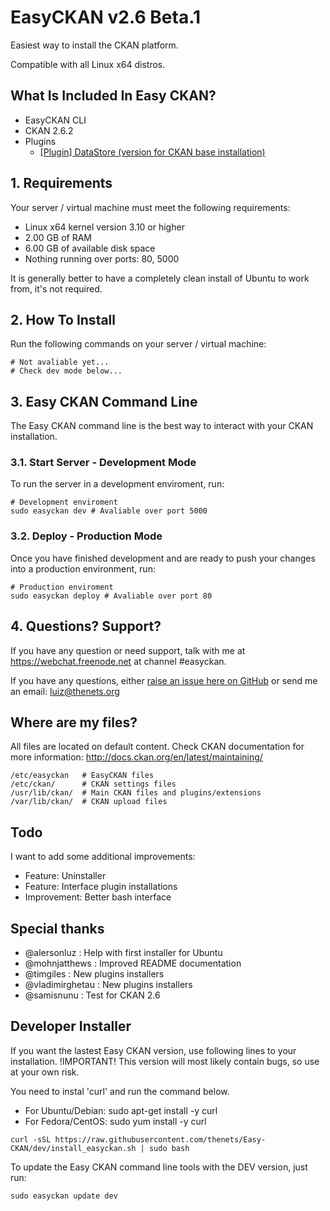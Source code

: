 # EasyCKAN v2.6 Beta.1

Easiest way to install the CKAN platform.

Compatible with all Linux x64 distros.

## What Is Included In Easy CKAN?
- EasyCKAN CLI
- CKAN 2.6.2
- Plugins
  + [[Plugin] DataStore (version for CKAN base installation)](http://docs.ckan.org/en/latest/maintaining/datastore.html)

## 1. Requirements
Your server / virtual machine must meet the following requirements:

- Linux x64 kernel version 3.10 or higher
- 2.00 GB of RAM
- 6.00 GB of available disk space
- Nothing running over ports: 80, 5000

It is generally better to have a completely clean install of Ubuntu to work from, it's not required.


## 2. How To Install
Run the following commands on your server / virtual machine:

```
# Not avaliable yet...
# Check dev mode below...
```

## 3. Easy CKAN Command Line
The Easy CKAN command line is the best way to interact with your CKAN installation.

### 3.1. Start Server - Development Mode
To run the server in a development enviroment, run:

```
# Development enviroment
sudo easyckan dev # Avaliable over port 5000
```

### 3.2. Deploy - Production Mode
Once you have finished development and are ready to push your changes into a production environment, run:

```
# Production enviroment
sudo easyckan deploy # Avaliable over port 80
```

## 4. Questions? Support?
If you have any question or need support, talk with me at https://webchat.freenode.net at channel #easyckan. 

If you have any questions, either [raise an issue here on GitHub](https://github.com/thenets/Easy-CKAN/issues) or send me an email: [luiz@thenets.org](mailto:luiz@thenets.org)

## Where are my files?
All files are located on default content. Check CKAN documentation for more information:
http://docs.ckan.org/en/latest/maintaining/

```
/etc/easyckan   # EasyCKAN files
/etc/ckan/      # CKAN settings files
/usr/lib/ckan/  # Main CKAN files and plugins/extensions
/var/lib/ckan/  # CKAN upload files
```

## Todo
I want to add some additional improvements:

- Feature: Uninstaller
- Feature: Interface plugin installations
- Improvement: Better bash interface


## Special thanks
- @alersonluz : Help with first installer for Ubuntu
- @mohnjatthews : Improved README documentation
- @timgiles : New plugins installers
- @vladimirghetau : New plugins installers
- @samisnunu : Test for CKAN 2.6


## Developer Installer
If you want the lastest Easy CKAN version, use following lines to your installation.
!IMPORTANT! This version will most likely contain bugs, so use at your own risk.

You need to instal 'curl' and run the command below.

- For Ubuntu/Debian: sudo apt-get install -y curl
- For Fedora/CentOS: sudo yum install -y curl

```
curl -sSL https://raw.githubusercontent.com/thenets/Easy-CKAN/dev/install_easyckan.sh | sudo bash
```

To update the Easy CKAN command line tools with the DEV version, just run:

```
sudo easyckan update dev
```